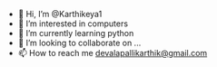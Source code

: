 - 👋 Hi, I’m @Karthikeya1
- 👀 I’m interested in computers
- 🌱 I’m currently learning python
- 💞️ I’m looking to collaborate on ...
- 📫 How to reach me devalapallikarthik@gmail.com

<!---
Karthikeya1/Karthikeya1 is a ✨ special ✨ repository because its `README.md` (this file) appears on your GitHub profile.
You can click the Preview link to take a look at your changes.
--->
